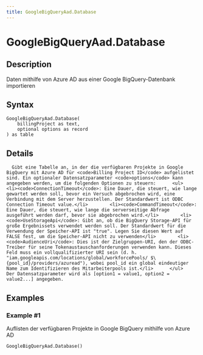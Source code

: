 ```yaml
---
title: GoogleBigQueryAad.Database
---
```


# GoogleBigQueryAad.Database


## Description

Daten mithilfe von Azure AD aus einer Google BigQuery-Datenbank importieren


## Syntax

```powerquery
GoogleBigQueryAad.Database(
    billingProject as text,
    optional options as record
) as table
```


## Details

      Gibt eine Tabelle an, in der die verfügbaren Projekte in Google BigQuery mit Azure AD für <code>Billing Project ID</code> aufgelistet sind. Ein optionaler Datensatzparameter <code>options</code> kann angegeben werden, um die folgenden Optionen zu steuern:      <ul>        <li><code>ConnectionTimeout</code>: Eine Dauer, die steuert, wie lange gewartet werden soll, bevor ein Versuch abgebrochen wird, eine Verbindung mit dem Server herzustellen. Der Standardwert ist ODBC Connection Timeout value.</li>        <li><code>CommandTimeout</code>: Eine Dauer, die steuert, wie lange die serverseitige Abfrage ausgeführt werden darf, bevor sie abgebrochen wird.</li>        <li><code>UseStorageApi</code>: Gibt an, ob die BigQuery Storage-API für große Ergebnissets verwendet werden soll. Der Standardwert für die Verwendung der Speicher-API ist "true". Legen Sie diesen Wert auf FALSE fest, um die Speicher-API nicht zu verwenden</li>        <li><code>AudienceUri</code>: Dies ist der Zielgruppen-URI, den der ODBC-Treiber für seine Tokenaustauschanforderungen verwenden kann. Dieses Feld muss ein vollqualifizierter URI sein (d. h. "iam.googleapis.com/locations/global/workforcePools/ $\{pool_id}/providers/azuread"), wobei pool_id ein global eindeutiger Name zum Identifizieren des Mitarbeiterpools ist.</li>      </ul>    Der Datensatzparameter wird als [option1 = value1, option2 = value2...] angegeben.    


## Examples

### Example #1 
Auflisten der verfügbaren Projekte in Google BigQuery mithilfe von Azure AD
```powerquery
GoogleBigQueryAad.Database()
```



